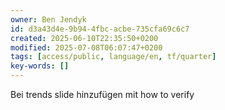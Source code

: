 ```yaml
---
owner: Ben Jendyk
id: d3a43d4e-9b94-4fbc-acbe-735cfa69c6c7
created: 2025-06-10T22:35:50+0200
modified: 2025-07-08T06:07:47+0200
tags: [access/public, language/en, tf/quarter]
key-words: []
---
```


Bei trends slide hinzufügen mit how to verify 